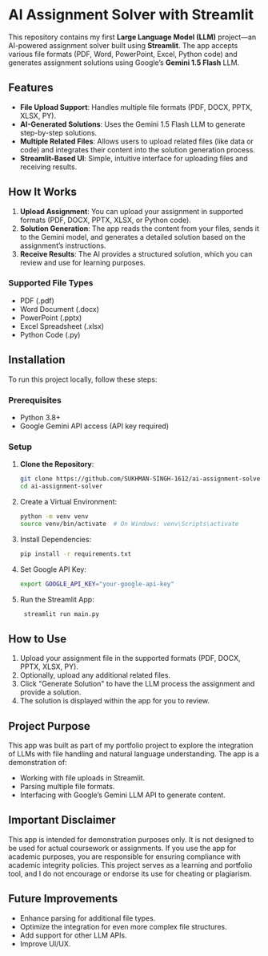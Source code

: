 # AI Assignment Solver with Streamlit

This repository contains my first **Large Language Model (LLM)** project—an AI-powered assignment solver built using **Streamlit**. The app accepts various file formats (PDF, Word, PowerPoint, Excel, Python code) and generates assignment solutions using Google’s **Gemini 1.5 Flash** LLM.

## Features

- **File Upload Support**: Handles multiple file formats (PDF, DOCX, PPTX, XLSX, PY).
- **AI-Generated Solutions**: Uses the Gemini 1.5 Flash LLM to generate step-by-step solutions.
- **Multiple Related Files**: Allows users to upload related files (like data or code) and integrates their content into the solution generation process.
- **Streamlit-Based UI**: Simple, intuitive interface for uploading files and receiving results.

## How It Works

1. **Upload Assignment**: You can upload your assignment in supported formats (PDF, DOCX, PPTX, XLSX, or Python code).
2. **Solution Generation**: The app reads the content from your files, sends it to the Gemini model, and generates a detailed solution based on the assignment’s instructions.
3. **Receive Results**: The AI provides a structured solution, which you can review and use for learning purposes.

### Supported File Types

- PDF (.pdf)
- Word Document (.docx)
- PowerPoint (.pptx)
- Excel Spreadsheet (.xlsx)
- Python Code (.py)

## Installation

To run this project locally, follow these steps:

### Prerequisites

- Python 3.8+
- Google Gemini API access (API key required)

### Setup

1. **Clone the Repository**:
   ```bash
   git clone https://github.com/SUKHMAN-SINGH-1612/ai-assignment-solver.git
   cd ai-assignment-solver
2. Create a Virtual Environment:
   ```bash
   python -m venv venv
   source venv/bin/activate  # On Windows: venv\Scripts\activate
3. Install Dependencies:
   ```bash
   pip install -r requirements.txt
4. Set Google API Key:
   ```bash
   export GOOGLE_API_KEY="your-google-api-key"
5. Run the Streamlit App:
   ```bash
    streamlit run main.py

## How to Use
1. Upload your assignment file in the supported formats (PDF, DOCX, PPTX, XLSX, PY).
2. Optionally, upload any additional related files.
3. Click "Generate Solution" to have the LLM process the assignment and provide a solution.
4. The solution is displayed within the app for you to review.
## Project Purpose
This app was built as part of my portfolio project to explore the integration of LLMs with file handling and natural language understanding. The app is a demonstration of:
- Working with file uploads in Streamlit.
- Parsing multiple file formats.
- Interfacing with Google’s Gemini LLM API to generate content.

## Important Disclaimer
This app is intended for demonstration purposes only. It is not designed to be used for actual coursework or assignments. If you use the app for academic purposes, you are responsible for ensuring compliance with academic integrity policies. This project serves as a learning and portfolio tool, and I do not encourage or endorse its use for cheating or plagiarism.

## Future Improvements
- Enhance parsing for additional file types.
- Optimize the integration for even more complex file structures.
- Add support for other LLM APIs.
- Improve UI/UX.

